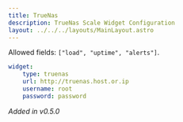 ```yaml
---
title: TrueNas
description: TrueNas Scale Widget Configuration
layout: ../../../layouts/MainLayout.astro
---
```


Allowed fields: `["load", "uptime", "alerts"]`.

```yaml
widget:
    type: truenas
    url: http://truenas.host.or.ip
    username: root
    password: password
```

*Added in v0.5.0*

